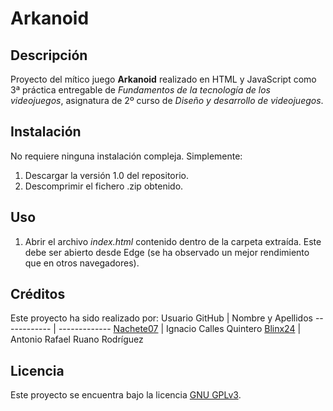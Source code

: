 # Arkanoid

## Descripción
Proyecto del mítico juego **Arkanoid** realizado en HTML y JavaScript como 3ª práctica entregable de *Fundamentos de la tecnología de los videojuegos*, asignatura de 2º curso de *Diseño y desarrollo de videojuegos*.

## Instalación
No requiere ninguna instalación compleja. Simplemente:
1. Descargar la versión 1.0 del repositorio.
2. Descomprimir el fichero .zip obtenido.

## Uso
1. Abrir el archivo *index.html* contenido dentro de la carpeta extraída. Este debe ser abierto desde Edge (se ha observado un mejor rendimiento que en otros navegadores).

## Créditos
Este proyecto ha sido realizado por:
Usuario GitHub | Nombre y Apellidos 
------------ | -------------
[Nachete07](https://github.com/Nachete07) | Ignacio Calles Quintero
[Blinx24](https://github.com/Blinx24) | Antonio Rafael Ruano Rodríguez

## Licencia
Este proyecto se encuentra bajo la licencia [GNU GPLv3](https://choosealicense.com/licenses/gpl-3.0/).
